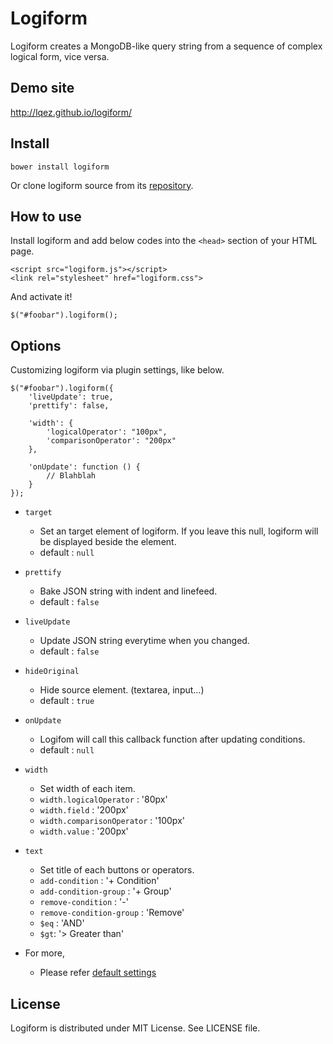 Logiform
========

Logiform creates a MongoDB-like query string from a sequence of complex logical form, vice versa.


Demo site
---------

<http://lqez.github.io/logiform/>


Install
-------

    bower install logiform

Or clone logiform source from its [repository](https://github.com/lqez/logiform).

How to use
----------

Install logiform and add below codes into the `<head>` section of your HTML page.

    <script src="logiform.js"></script>
    <link rel="stylesheet" href="logiform.css">

And activate it!

    $("#foobar").logiform();


Options
-------

Customizing logiform via plugin settings, like below.

    $("#foobar").logiform({
        'liveUpdate': true,
        'prettify': false,

        'width': {
            'logicalOperator': "100px",
            'comparisonOperator': "200px"
        },

        'onUpdate': function () {
            // Blahblah
        }
    });


 - `target`
    - Set an target element of logiform. If you leave this null, logiform will be displayed beside the element.
    - default : `null`

 - `prettify`
    - Bake JSON string with indent and linefeed.
    - default : `false`

 - `liveUpdate`
    - Update JSON string everytime when you changed.
    - default : `false`

 - `hideOriginal`
    - Hide source element. (textarea, input...)
    - default : `true`

 - `onUpdate`
    - Logifom will call this callback function after updating conditions.
    - default : `null`

 - `width`
    - Set width of each item.
    - `width.logicalOperator` : '80px'
    - `width.field` : '200px'
    - `width.comparisonOperator` : '100px'
    - `width.value` : '200px'

 - `text`
    - Set title of each buttons or operators.
    - `add-condition` : '+ Condition'
    - `add-condition-group` : '+ Group'
    - `remove-condition` : '-'
    - `remove-condition-group` : 'Remove'
    - `$eq` : 'AND'
    - `$gt`: '> Greater than'

 - For more,
    - Please refer [default settings](https://github.com/lqez/logiform/blob/master/logiform.js#L4)



License
-------
Logiform is distributed under MIT License. See LICENSE file.
